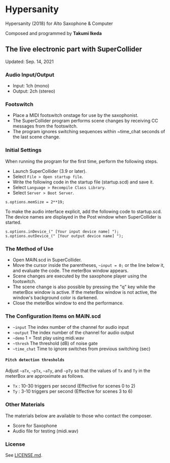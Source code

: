 # ﻿Hypersanity

﻿Hypersanity (2018) for Alto Saxophone & Computer

Composed and programmed by **Takumi Ikeda**

## The live electronic part with SuperCollider
Updated: Sep. 14, 2021

### Audio Input/Output

- Input: 1ch (mono)
- Output: 2ch (stereo)

### Footswitch
- Place a MIDI footswitch onstage for use by the saxophonist.
- The SuperCollider program performs scene changes by receiving CC messages from the footswitch.
- The program ignores switching sequences within ~time_chat seconds of the last scene change.

### Initial Settings

When running the program for the first time, perform the following steps.

- Launch SuperCollider (3.9 or later).
- Select `File > Open startup file`.
- Write the following code in the startup file (startup.scd) and save it.
- Select `Language > Recompile Class Library`.
- Select `Server > Boot Server`.

~~~
s.options.memSize = 2**19;
~~~

To make the audio interface explicit, add the following code to startup.scd.
The device names are displayed in the Post window when SuperCollider is started.

~~~
s.options.inDevice_(" [Your input device name] ");
s.options.outDevice_(" [Your output device name] ");
~~~

### The Method of Use
- Open MAIN.scd in SuperCollider.
- Move the cursor inside the parentheses, `~input = 0;` or the line below it, and evaluate the code. The meterBox window appears.
- Scene changes are executed by the saxophone player using the footswitch.
- The scene change is also possible by pressing the "q" key while the meterBox window is active. If the meterBox window is not active, the window's background color is darkened.
- Close the meterBox window to end the performance.

### The Configuration Items on MAIN.scd

- `~input` The index number of the channel for audio input
- `~output` The index number of the channel for audio output
- `~demo` 1 = Test play using midi.wav
- `~thresh` The threshold (dB) of noise gate
- `~time_chat` Time to ignore switches from previous switching (sec)

#### `Pitch detection thresholds`

Adjust `~aTx`, `~pTx`, `~aTy`, and `~pTy` so that the values of `Tx` and `Ty` in the meterBox are approximate as follows.

- `Tx` : 10-30 triggers per second (Effective for scenes 0 to 2)
- `Ty` : 3-10 triggers per second (Effective for scenes 3 to 6)

### Other Materials

The materials below are available to those who contact the composer.

- Score for Saxophone
- Audio file for testing (midi.wav)

### License

See [LICENSE.md](LICENSE.md).
